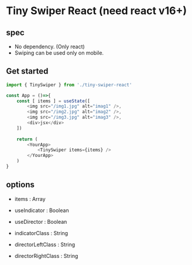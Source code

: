 # Tiny Swiper React (need react v16+)

## spec
- No dependency. (Only react)
- Swiping can be used only on mobile.

## Get started
```js
import { TinySwiper } from './tiny-swiper-react'

const App = ()=>{
    const [ items ] = useState([
        <img src="/img1.jpg" alt="imag1" />,
        <img src="/img2.jpg" alt="imag2" />,
        <img src="/img3.jpg" alt="imag3" />,
        <div>jsx</div>
    ])
    
    return (
        <YourApp>
            <TinySwiper items={items} />
        </YourApp>
    )
}
```

## options

- items : Array

- useIndicator : Boolean

- useDirector : Boolean

- indicatorClass : String

- directorLeftClass : String

- directorRightClass : String


